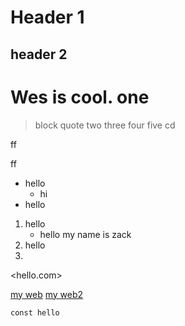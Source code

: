 # Header 1
## header 2

Wes is cool.
one
==================
>block quote
two three
four 
five
cd 


ff

ff
- hello
    + hi
- hello

1. hello
   * hello
        my name is zack
2. hello
3. 
<hello.com>

[my web](vuldin.com)
[my web2][1]


[1]: desushpp.com


    const hello